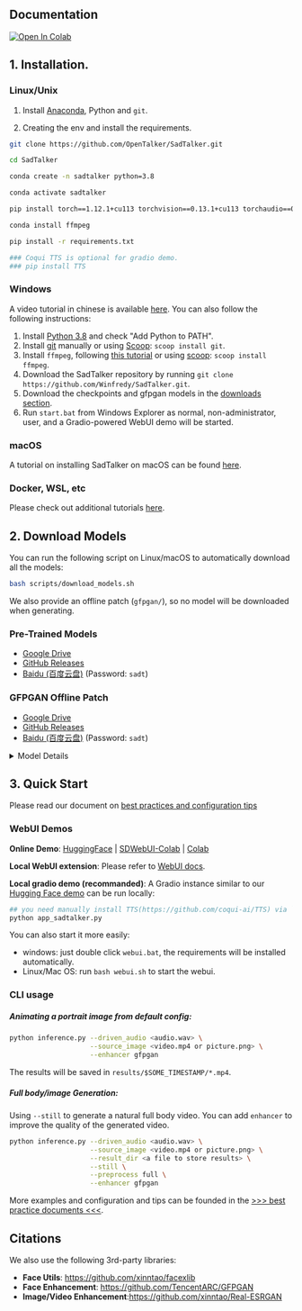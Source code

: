 ## Documentation
[![Open In Colab](https://colab.research.google.com/assets/colab-badge.svg)](https://colab.research.google.com/github/PrashantDixit0/AI-Avatar-RealTime/blob/main/POC_AI_Avatar.ipynb) 

## 1. Installation.
### Linux/Unix

1. Install [Anaconda](https://www.anaconda.com/), Python and `git`.

2. Creating the env and install the requirements.
  ```bash
  git clone https://github.com/OpenTalker/SadTalker.git

  cd SadTalker 

  conda create -n sadtalker python=3.8

  conda activate sadtalker

  pip install torch==1.12.1+cu113 torchvision==0.13.1+cu113 torchaudio==0.12.1 --extra-index-url https://download.pytorch.org/whl/cu113

  conda install ffmpeg

  pip install -r requirements.txt

  ### Coqui TTS is optional for gradio demo. 
  ### pip install TTS

  ```  
### Windows

A video tutorial in chinese is available [here](https://www.bilibili.com/video/BV1Dc411W7V6/). You can also follow the following instructions:

1. Install [Python 3.8](https://www.python.org/downloads/windows/) and check "Add Python to PATH".
2. Install [git](https://git-scm.com/download/win) manually or using [Scoop](https://scoop.sh/): `scoop install git`.
3. Install `ffmpeg`, following [this tutorial](https://www.wikihow.com/Install-FFmpeg-on-Windows) or using [scoop](https://scoop.sh/): `scoop install ffmpeg`.
4. Download the SadTalker repository by running `git clone https://github.com/Winfredy/SadTalker.git`.
5. Download the checkpoints and gfpgan models in the [downloads section](#2-download-models).
6. Run `start.bat` from Windows Explorer as normal, non-administrator, user, and a Gradio-powered WebUI demo will be started.

### macOS

A tutorial on installing SadTalker on macOS can be found [here](docs/install.md).

### Docker, WSL, etc

Please check out additional tutorials [here](docs/install.md).

## 2. Download Models

You can run the following script on Linux/macOS to automatically download all the models:

```bash
bash scripts/download_models.sh
```

We also provide an offline patch (`gfpgan/`), so no model will be downloaded when generating.

### Pre-Trained Models

* [Google Drive](https://drive.google.com/file/d/1gwWh45pF7aelNP_P78uDJL8Sycep-K7j/view?usp=sharing)
* [GitHub Releases](https://github.com/OpenTalker/SadTalker/releases)
* [Baidu (百度云盘)](https://pan.baidu.com/s/1kb1BCPaLOWX1JJb9Czbn6w?pwd=sadt) (Password: `sadt`)

<!-- TODO add Hugging Face links -->

### GFPGAN Offline Patch

* [Google Drive](https://drive.google.com/file/d/19AIBsmfcHW6BRJmeqSFlG5fL445Xmsyi?usp=sharing)
* [GitHub Releases](https://github.com/OpenTalker/SadTalker/releases)
* [Baidu (百度云盘)](https://pan.baidu.com/s/1P4fRgk9gaSutZnn8YW034Q?pwd=sadt) (Password: `sadt`)

<!-- TODO add Hugging Face links -->


<details><summary>Model Details</summary>


Model explains:

##### New version 
| Model | Description
| :--- | :----------
|checkpoints/mapping_00229-model.pth.tar | Pre-trained MappingNet in Sadtalker.
|checkpoints/mapping_00109-model.pth.tar | Pre-trained MappingNet in Sadtalker.
|checkpoints/SadTalker_V0.0.2_256.safetensors | packaged sadtalker checkpoints of old version, 256 face render).
|checkpoints/SadTalker_V0.0.2_512.safetensors | packaged sadtalker checkpoints of old version, 512 face render).
|gfpgan/weights | Face detection and enhanced models used in `facexlib` and `gfpgan`.
  
  
##### Old version
| Model | Description
| :--- | :----------
|checkpoints/auido2exp_00300-model.pth | Pre-trained ExpNet in Sadtalker.
|checkpoints/auido2pose_00140-model.pth | Pre-trained PoseVAE in Sadtalker.
|checkpoints/mapping_00229-model.pth.tar | Pre-trained MappingNet in Sadtalker.
|checkpoints/mapping_00109-model.pth.tar | Pre-trained MappingNet in Sadtalker.
|checkpoints/facevid2vid_00189-model.pth.tar | Pre-trained face-vid2vid model from [the reappearance of face-vid2vid](https://github.com/zhanglonghao1992/One-Shot_Free-View_Neural_Talking_Head_Synthesis).
|checkpoints/epoch_20.pth | Pre-trained 3DMM extractor in [Deep3DFaceReconstruction](https://github.com/microsoft/Deep3DFaceReconstruction).
|checkpoints/wav2lip.pth | Highly accurate lip-sync model in [Wav2lip](https://github.com/Rudrabha/Wav2Lip).
|checkpoints/shape_predictor_68_face_landmarks.dat | Face landmark model used in [dilb](http://dlib.net/). 
|checkpoints/BFM | 3DMM library file.  
|checkpoints/hub | Face detection models used in [face alignment](https://github.com/1adrianb/face-alignment).
|gfpgan/weights | Face detection and enhanced models used in `facexlib` and `gfpgan`.

The final folder will be shown as:

<img width="331" alt="image" src="https://user-images.githubusercontent.com/4397546/232511411-4ca75cbf-a434-48c5-9ae0-9009e8316484.png">


</details>

## 3. Quick Start

Please read our document on [best practices and configuration tips](docs/best_practice.md)

### WebUI Demos

**Online Demo**: [HuggingFace](https://huggingface.co/spaces/vinthony/SadTalker) | [SDWebUI-Colab](https://colab.research.google.com/github/camenduru/stable-diffusion-webui-colab/blob/main/video/stable/stable_diffusion_1_5_video_webui_colab.ipynb) | [Colab](https://colab.research.google.com/github/Winfredy/SadTalker/blob/main/quick_demo.ipynb)

**Local WebUI extension**: Please refer to [WebUI docs](docs/webui_extension.md).

**Local gradio demo (recommanded)**: A Gradio instance similar to our [Hugging Face demo](https://huggingface.co/spaces/vinthony/SadTalker) can be run locally:

```bash
## you need manually install TTS(https://github.com/coqui-ai/TTS) via `pip install tts` in advanced.
python app_sadtalker.py
```

You can also start it more easily:

- windows: just double click `webui.bat`, the requirements will be installed automatically.
- Linux/Mac OS: run `bash webui.sh` to start the webui.


### CLI usage

##### Animating a portrait image from default config:
```bash
python inference.py --driven_audio <audio.wav> \
                    --source_image <video.mp4 or picture.png> \
                    --enhancer gfpgan 
```
The results will be saved in `results/$SOME_TIMESTAMP/*.mp4`.

##### Full body/image Generation:

Using `--still` to generate a natural full body video. You can add `enhancer` to improve the quality of the generated video. 

```bash
python inference.py --driven_audio <audio.wav> \
                    --source_image <video.mp4 or picture.png> \
                    --result_dir <a file to store results> \
                    --still \
                    --preprocess full \
                    --enhancer gfpgan 
```

More examples and configuration and tips can be founded in the [ >>> best practice documents <<<](docs/best_practice.md).


## Citations
We also use the following 3rd-party libraries:

- **Face Utils**: https://github.com/xinntao/facexlib
- **Face Enhancement**: https://github.com/TencentARC/GFPGAN
- **Image/Video Enhancement**:https://github.com/xinntao/Real-ESRGAN